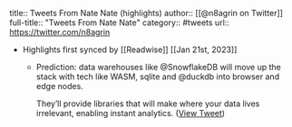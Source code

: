 title:: Tweets From Nate Nate (highlights)
author:: [[@n8agrin on Twitter]]
full-title:: "Tweets From Nate Nate"
category:: #tweets
url:: https://twitter.com/n8agrin

- Highlights first synced by [[Readwise]] [[Jan 21st, 2023]]
	- Prediction: data warehouses like @SnowflakeDB will move up the stack with tech like WASM, sqlite and @duckdb into browser and edge nodes.
	  
	  They’ll provide libraries that will make where your data lives irrelevant, enabling instant analytics. ([View Tweet](https://twitter.com/n8agrin/status/1616316765419769858))